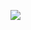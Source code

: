<a href="https://github.com/3kh0/echodown/releases/download/Exitproj3ekt/Exitproj3ekt.zip"><img src="https://i.imgur.com/GD0xsXo.jpeg" /></a>
